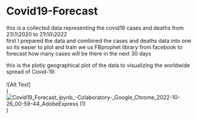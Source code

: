 # Covid19-Forecast
this is a collected data representing the covid19 cases and deaths from 23\1\2020 to 21\10\2022 
<br />
first I prepared the data and combined the cases and deaths data into one so its easier to plot and train
we us FBprophet library from facebook to forecast how many cases will be there in the next 30 days
<br />

this is the plotly geographical plot of the data to visualizing the worldwide spread of Covid-19:
<br />
<br />
![Alt Text]
<br />
(![Covid19_Forecast_ipynb_-_Colaboratory_-_Google_Chrome_2022-10-26_00-59-44_AdobeExpress (1)](https://user-images.githubusercontent.com/94745919/198308282-46c83955-ee80-4d51-a977-fe7818fe579d.gif)
)


